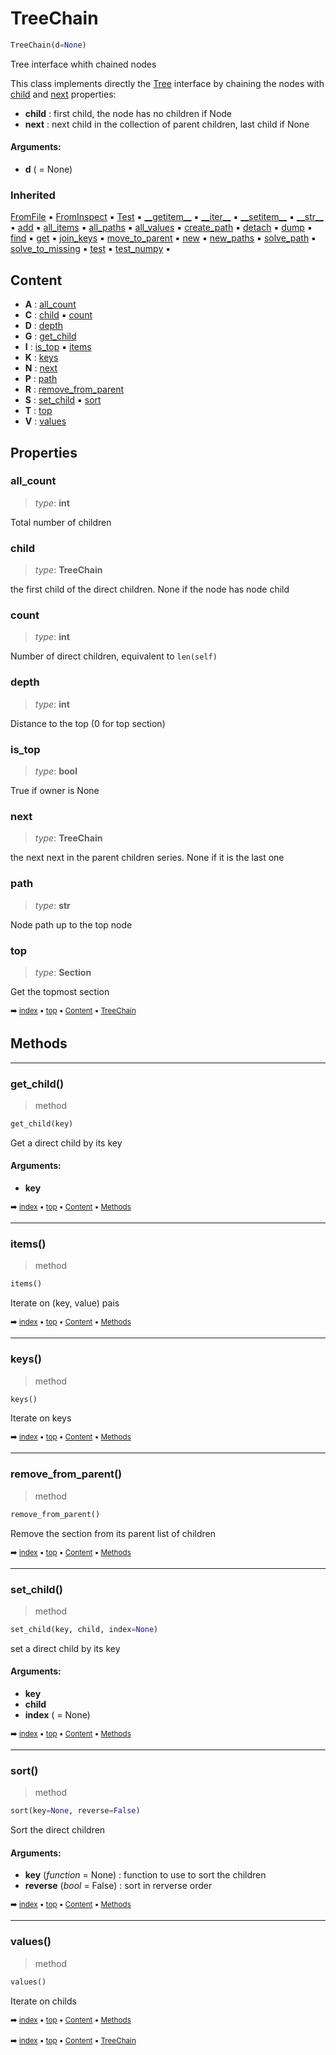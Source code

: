 # TreeChain

``` python
TreeChain(d=None)
```

Tree interface whith chained nodes

This class implements directly the [Tree](tree-tree.md) interface by chaining the nodes with [child](tree-treechain.md#child) and [next](tree-treechain.md#next)
properties:
- **child** : first child, the node has no children if Node
- **next** : next child in the collection of parent children, last child if None

#### Arguments:
- **d** ( = None)

### Inherited

[FromFile](tree-tree.md#fromfile) :black_small_square: [FromInspect](tree-tree.md#frominspect) :black_small_square: [Test](docum-section.md#test) :black_small_square: [\_\_getitem__](tree-tree.md#__getitem__) :black_small_square: [\_\_iter__](tree-tree.md#__iter__) :black_small_square: [\_\_setitem__](tree-tree.md#__setitem__) :black_small_square: [\_\_str__](docum-documentation.md#__str__) :black_small_square: [add](tree-tree.md#add) :black_small_square: [all_items](tree-tree.md#all_items) :black_small_square: [all_paths](tree-tree.md#all_paths) :black_small_square: [all_values](tree-tree.md#all_values) :black_small_square: [create_path](tree-tree.md#create_path) :black_small_square: [detach](tree-tree.md#detach) :black_small_square: [dump](tree-tree.md#dump) :black_small_square: [find](tree-tree.md#find) :black_small_square: [get](tree-tree.md#get) :black_small_square: [join_keys](tree-tree.md#join_keys) :black_small_square: [move_to_parent](tree-tree.md#move_to_parent) :black_small_square: [new](tree-tree.md#new) :black_small_square: [new_paths](tree-tree.md#new_paths) :black_small_square: [solve_path](tree-tree.md#solve_path) :black_small_square: [solve_to_missing](tree-tree.md#solve_to_missing) :black_small_square: [test](parse---parser.md#test) :black_small_square: [test_numpy](tree-tree.md#test_numpy) :black_small_square:

## Content

- **A** : [all_count](tree-treechain.md#all_count)
- **C** : [child](tree-treechain.md#child) :black_small_square: [count](tree-treechain.md#count)
- **D** : [depth](tree-treechain.md#depth)
- **G** : [get_child](tree-treechain.md#get_child)
- **I** : [is_top](tree-treechain.md#is_top) :black_small_square: [items](tree-treechain.md#items)
- **K** : [keys](tree-treechain.md#keys)
- **N** : [next](tree-treechain.md#next)
- **P** : [path](tree-treechain.md#path)
- **R** : [remove_from_parent](tree-treechain.md#remove_from_parent)
- **S** : [set_child](tree-treechain.md#set_child) :black_small_square: [sort](tree-treechain.md#sort)
- **T** : [top](tree-treechain.md#top)
- **V** : [values](tree-treechain.md#values)

## Properties



### all_count

> _type_: **int**
>

Total number of children

### child

> _type_: **TreeChain**
>

the first child of the direct children. None if the node has node child

### count

> _type_: **int**
>

Number of direct children, equivalent to `len(self)`

### depth

> _type_: **int**
>

Distance to the top (0 for top section)

### is_top

> _type_: **bool**
>

True if owner is None

### next

> _type_: **TreeChain**
>

the next next in the parent children series. None if it is the last one

### path

> _type_: **str**
>

Node path up to the top node

### top

> _type_: **Section**
>

Get the topmost section

<sub>:arrow_right: [index](index.md) :black_small_square: [top](#treechain) :black_small_square: [Content](#content) :black_small_square: [TreeChain](tree-treechain.md)</sub>

## Methods



----------
### get_child()

> method

``` python
get_child(key)
```

Get a direct child by its key

#### Arguments:
- **key**

<sub>:arrow_right: [index](index.md) :black_small_square: [top](#treechain) :black_small_square: [Content](#content) :black_small_square: [Methods](tree-treechain.md#methods)</sub>

----------
### items()

> method

``` python
items()
```

Iterate on (key, value) pais

<sub>:arrow_right: [index](index.md) :black_small_square: [top](#treechain) :black_small_square: [Content](#content) :black_small_square: [Methods](tree-treechain.md#methods)</sub>

----------
### keys()

> method

``` python
keys()
```

Iterate on keys

<sub>:arrow_right: [index](index.md) :black_small_square: [top](#treechain) :black_small_square: [Content](#content) :black_small_square: [Methods](tree-treechain.md#methods)</sub>

----------
### remove_from_parent()

> method

``` python
remove_from_parent()
```

Remove the section from its parent list of children

<sub>:arrow_right: [index](index.md) :black_small_square: [top](#treechain) :black_small_square: [Content](#content) :black_small_square: [Methods](tree-treechain.md#methods)</sub>

----------
### set_child()

> method

``` python
set_child(key, child, index=None)
```

set a direct child by its key

#### Arguments:
- **key**
- **child**
- **index** ( = None)

<sub>:arrow_right: [index](index.md) :black_small_square: [top](#treechain) :black_small_square: [Content](#content) :black_small_square: [Methods](tree-treechain.md#methods)</sub>

----------
### sort()

> method

``` python
sort(key=None, reverse=False)
```

Sort the direct children

#### Arguments:
- **key** (_function_ = None) : function to use to sort the children
- **reverse** (_bool_ = False) : sort in rerverse order

<sub>:arrow_right: [index](index.md) :black_small_square: [top](#treechain) :black_small_square: [Content](#content) :black_small_square: [Methods](tree-treechain.md#methods)</sub>

----------
### values()

> method

``` python
values()
```

Iterate on childs

<sub>:arrow_right: [index](index.md) :black_small_square: [top](#treechain) :black_small_square: [Content](#content) :black_small_square: [Methods](tree-treechain.md#methods)</sub>

<sub>:arrow_right: [index](index.md) :black_small_square: [top](#treechain) :black_small_square: [Content](#content) :black_small_square: [TreeChain](tree-treechain.md)</sub>